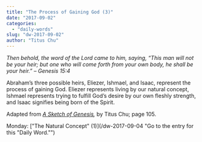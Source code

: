```yaml
---
title: "The Process of Gaining God (3)"
date: "2017-09-02"
categories: 
  - "daily-words"
slug: "dw-2017-09-02"
author: "Titus Chu"
---
```


_Then behold, the word of the Lord came to him, saying, “This man will not be your heir; but one who will come forth from your own body, he shall be your heir.”_ _– Genesis 15:4_

Abraham’s three possible heirs, Eliezer, Ishmael, and Isaac, represent the process of gaining God. Eliezer represents living by our natural concept, Ishmael represents trying to fulfill God’s desire by our own fleshly strength, and Isaac signifies being born of the Spirit.

Adapted from _[A Sketch of Genesis](/book-gen-sketch "Go to the listing for this book."),_ by Titus Chu; page 105.

Monday: ["The Natural Concept" (1)](/dw-2017-09-04 "Go to the entry for this "Daily Word."")
